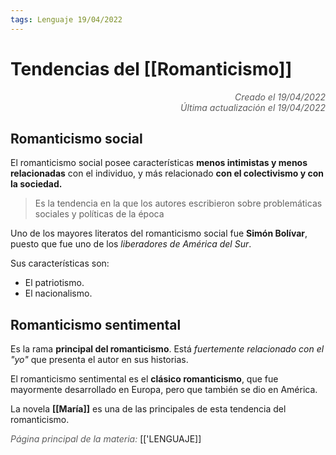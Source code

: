 ```yaml
---
tags: Lenguaje 19/04/2022
---
```


# Tendencias del [[Romanticismo]]
<div style="text-align: right; opacity: 0.7; font-style: italic;">Creado el 19/04/2022</div>
<div style="text-align: right; opacity: 0.7; font-style: italic;">Última actualización el 19/04/2022</div>

## Romanticismo social

El romanticismo social posee características **menos intimistas y menos relacionadas** con el individuo, y más relacionado **con el colectivismo y con la sociedad.**

> Es la tendencia en la que los autores escribieron sobre problemáticas sociales y políticas de la época

Uno de los mayores literatos del romanticismo social fue **Simón Bolívar**, puesto que fue uno de los *liberadores de América del Sur*. 

Sus características son:

- El patriotismo.
- El nacionalismo.

## Romanticismo sentimental

Es la rama **principal del romanticismo**. Está *fuertemente relacionado con el "yo"* que presenta el autor en sus historias.

El romanticismo sentimental es el **clásico romanticismo**, que fue mayormente desarrollado en Europa, pero que también se dio en América.

La novela **[[María]]** es una de las principales de esta tendencia del romanticismo.

<span style="opacity: 0.7; font-style: italic;">Página principal de la materia:</span> [['LENGUAJE]]